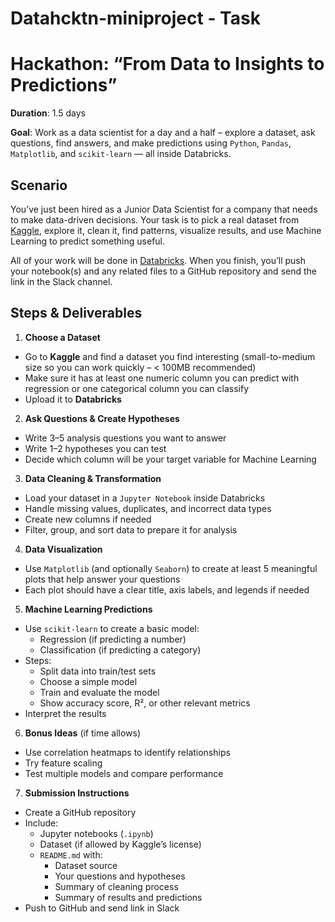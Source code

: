 # Datahcktn-miniproject - Task

# Hackathon: “From Data to Insights to Predictions”

**Duration**: 1.5 days

**Goal**: Work as a data scientist for a day and a half – explore a dataset, ask questions, find answers, and make predictions using `Python`, `Pandas`, `Matplotlib`, and `scikit-learn` — all inside Databricks.

## Scenario
You’ve just been hired as a Junior Data Scientist for a company that needs to make data-driven decisions. Your task is to pick a real dataset from [Kaggle](https://www.kaggle.com/), explore it, clean it, find patterns, visualize results, and use Machine Learning to predict something useful.

All of your work will be done in [Databricks](https://www.databricks.com/learn/free-edition). When you finish, you’ll push your notebook(s) and any related files to a GitHub repository and send the link in the Slack channel.

## Steps & Deliverables

1. **Choose a Dataset**
- Go to **Kaggle** and find a dataset you find interesting (small-to-medium size so you can work quickly – < 100MB recommended)
- Make sure it has at least one numeric column you can predict with regression or one categorical column you can classify
- Upload it to **Databricks**

2. **Ask Questions & Create Hypotheses**
- Write 3–5 analysis questions you want to answer
- Write 1–2 hypotheses you can test
- Decide which column will be your target variable for Machine Learning

3. **Data Cleaning & Transformation**
- Load your dataset in a `Jupyter Notebook` inside Databricks
- Handle missing values, duplicates, and incorrect data types
- Create new columns if needed
- Filter, group, and sort data to prepare it for analysis

4. **Data Visualization**
- Use `Matplotlib` (and optionally `Seaborn`) to create at least 5 meaningful plots that help answer your questions
- Each plot should have a clear title, axis labels, and legends if needed

5. **Machine Learning Predictions**
- Use `scikit-learn` to create a basic model:
  - Regression (if predicting a number)
  - Classification (if predicting a category)
- Steps:
  - Split data into train/test sets
  - Choose a simple model
  - Train and evaluate the model
  - Show accuracy score, R², or other relevant metrics
- Interpret the results

6. **Bonus Ideas** (if time allows)
- Use correlation heatmaps to identify relationships
- Try feature scaling
- Test multiple models and compare performance

7. **Submission Instructions**
- Create a GitHub repository
- Include:
  - Jupyter notebooks (`.ipynb`)
  - Dataset (if allowed by Kaggle’s license)
  - `README.md` with:
    - Dataset source
    - Your questions and hypotheses
    - Summary of cleaning process
    - Summary of results and predictions
- Push to GitHub and send link in Slack
